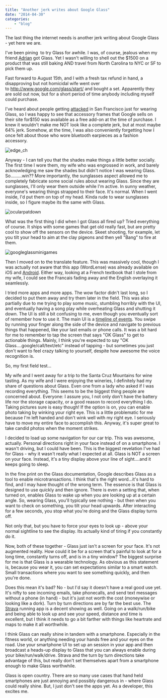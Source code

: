 ```yaml
---
title: "Another jerk writes about Google Glass"
date: "2014-04-30"
categories:
	- "blog"
---
```


The last thing the internet needs is another jerk writing about Google Glass - yet here we are.

I've been pining  to try Glass for awhile. I was, of course, jealous when my friend [Adrian](http://pomil.io/adrian/) got Glass. Yet I wasn't willing to shell out the $1500 on a product that was still baking AND travel from North Carolina to NYC or SF to pick them up.

Fast forward to August 15th, and I with a fresh tax refund in hand, a disapproving but not homicidal wife went over to http://www.google.com/glass/start/ and bought a set. Apparently they are sold out now, but for a short period of time anybody including myself could purchase.

I've heard about people getting [attacked](http://blog.sfgate.com/stew/2014/04/14/another-google-glass-wearer-attacked-in-s-f/) in San Francisco just for wearing Glass, so I was happy to see that accessory frames that Google sells on their site for$150 was available as a free add-on at the time of purchase. I knew it wouldn't make me NOT look like a complete jerk, but at most maybe 64% jerk. Somehow, at the time, I was also conveniently forgetting how I once felt about those who wore bluetooth earpieces as a fashion accessory.

![edge_ch](https://d2ypg8o05lff0b.cloudfront.net/wp-content/uploads/2014/04/edge_ch.png)

Anyway - I can tell you that the shades make things a little better socially. The first time I wore them, my wife who was engrossed in work, and barely acknowledging me saw the shades but didn't notice I was wearing Glass. So.........win?? More importantly, the sunglasses aspect allowed me to completely fabricate some social rules about wearing Glass. Since they are sunglasses, I'll only wear them outside while I'm active. In sunny weather, everyone's wearing things strapped to their face. It's normal. When I went inside, I'd put them on top of my head. Kinda rude to wear sunglasses inside, so I figure maybe its the same with Glass.

![ocularpatdown](https://d2ypg8o05lff0b.cloudfront.net/wp-content/uploads/2014/04/ocularpatdown.jpg)

What was the first thing I did when I got Glass all fired up? Tried everything of course. It ships with some games that get old really fast, but are pretty cool to show off the sensors on the device. Skeet shooting, for example, let you tilt your head to aim at the clay pigeons and then yell "Bang" to fire at them.

![googleglassminigames](https://d2ypg8o05lff0b.cloudfront.net/wp-content/uploads/2014/04/googleglassminigames-300x165.png)

Then I moved on to the translate feature. This was massively cool, though I was actually not aware that this app (WordLense) was already available on iOS and [Android](https://play.google.com/store/apps/details?id=com.questvisual.wordlens). Either way, looking at a French textbook that I stole from my wife, I could see the Francais fading away and the English overlaying it seamlessly.

I tried more apps and more apps. The wow factor didn't last long, so I decided to put them away and try them later in the field. This was also partially due to me trying to play some music, stumbling horribly with the UI, and eventually having a song play while overheating Glass and shutting it down. The UI is still a bit confusing to me, even though you eventually sort of remember how to use it. The main UI is a [timeline of events](https://developers.google.com/glass/develop/mirror/static-cards). You swipe by running your finger along the side of the device and navigate to previous things that happened, like your last emails or phone calls. It was a bit hard for me to remember to tap the screen that says "OK Glass" to get to actionable things. Mainly, I think you're expected to say "OK Glass....google/call/text/etc" instead of tapping - but sometimes you just don't want to feel crazy talking to yourself, despite how awesome the voice recognition is.

So, my first field test...

My wife and I went away for a trip to the Santa Cruz Mountains for wine tasting. As my wife and I were enjoying the wineries, I definitely had my share of questions about Glass. Even one from a lady who asked if I was recording everything. This seems to be the biggest thing people are concerned about. Everyone: I assure you, I not only don't have the battery life nor the storage capacity, or a good reason to record everything I do. Taking pictures sure is easy though! If the option is on, you can enable photo taking by winking your right eye. This is a little problematic for me because I'm left handed and don't wink well with my right eye. I seriously have to move my entire face to accomplish this. Anyway, it's super great to take candid photos when the moment strikes.

I decided to load up some navigation for our car trip. This was awesome, actually. Personal directions right in your face instead of on a smartphone. I wasn't driving, but I could have been. This is the biggest revelation I've had for Glass - why it wasn't really what I expected at all. Glass is NOT a screen on your face. Instead, it's a tiny display above your line of sight....and it keeps going to sleep.

In the fine print on the Glass documentation, Google describes Glass as a tool to enable microtransactions. I think that's the right word...it's hard to find, and I may have thought of the wrong term. The essence is that Glass is designed to use quickly and then ignore. There is even a setting that, when turned on, enables Glass to wake up when you are looking up at a certain angle. So, wearing Glass, you'll typically see nothing - but then when you want to check on something, you tilt your head upwards. After interacting for a few seconds, you stop what you're doing and the Glass display turns off.

Not only that, but you have to force your eyes to look up - above your normal sightline to see the display. Its actually kind of tiring if you constantly do it.

Now, both of these together - Glass just isn't a screen for your face. It's not augmented reality. How could it be for a screen that's painful to look at for a long time, constantly turns off, and is in a tiny window? The biggest surprise for me is that Glass is a wearable technology. As obvious as this statement is, because you wear it, you can set expectations similar to a smart watch. Small transactions where you want to see something quickly, and then you're done.

Does this mean it's bad? No - but I'd say it doesn't have a real good use yet. It's nifty to see incoming emails, take phonecalls, and send text messages without a phone (in hand) - but it's just not worth the cost (moneywise or looking like a dork). Turn by turn directions are by far the best use. The [Strava](http://www.strava.com/) running app is a decent showing as well. Going on a walk/run/bike and being able to look up and see your speed, distance and time is excellent, but I think it needs to go a bit farther with things like heartrate and maps to make it all worthwhile.

I think Glass can really shine in tandem with a smartphone. Especially in the fitness world, or anything needing your hands free and your eyes on the road. Use your smartphone UI to set up an session in your app and then broadcast a heads-up display to Glass that you can always enable during your bike/run/walk/drive. Strava and the turn by turn directions take advantage of this, but really don't set themselves apart from a smartphone enough to make Glass worthwhile.

Glass is open country. There are so many use cases that hand held smartphones are just annoying and possibly dangerous in - where Glass could really shine. But, I just don't see the apps yet. As a developer, this excites me.

